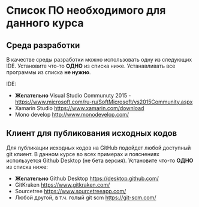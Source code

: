 Список ПО необходимого для данного курса
========================================

Среда разработки
----------------

В качестве среды разработки можно использовать одну из следующих IDE. Установите что-то **ОДНО** из списка ниже. Устанавливать все программы из списка **не нужно**.

IDE:

* **Желательно** Visual Studio Communuty 2015 - 
	https://www.microsoft.com/ru-ru/SoftMicrosoft/vs2015Community.aspx
* Xamarin Studio
	https://www.xamarin.com/download
* Mono develop
	http://www.monodevelop.com/

Клиент для публикования исходных кодов
---------------------------------------

Для публикации исходных кодов на GitHub подойдет любой доступный git клиент. В данном курсе
во всех примерах и пояснениях используется Github Desktop (не бета версия). Установите что-то **ОДНО** из списка ниже:

* **Желательно** Github Desktop
	https://desktop.github.com/
* GitKraken 
	https://www.gitkraken.com/
* Sourcetree 
	https://www.sourcetreeapp.com/
* Любой другой, в т.ч. голый git scm
	https://git-scm.com/



